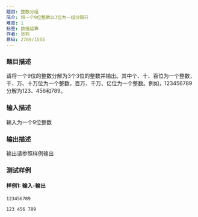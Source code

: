 ```yaml
---
题目: 整数分组
简介: 将一个9位整数以3位为一组分隔开
难度: 1
标签: 数值运算
作者: 张莉
慕码: 2789/1555
---
```


### 题目描述

请将一个9位的整数分解为3个3位的整数并输出。其中个、十、百位为一个整数，千、万、十万位为一个整数，百万、千万、亿位为一个整数。例如，123456789分解为123、456和789。

### 输入描述

输入为一个9位整数

### 输出描述

输出请参照样例输出

### 测试样例

#### 样例1: 输入-输出

```
123456789
```

```
123 456 789
```

